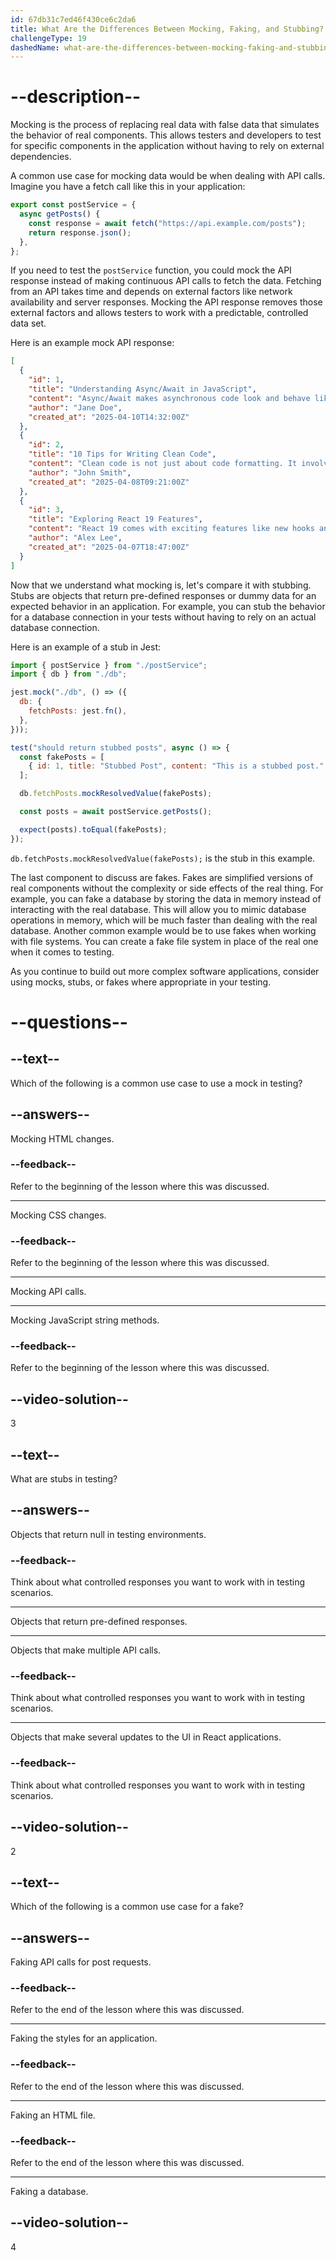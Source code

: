```yaml
---
id: 67db31c7ed46f430ce6c2da6
title: What Are the Differences Between Mocking, Faking, and Stubbing?
challengeType: 19
dashedName: what-are-the-differences-between-mocking-faking-and-stubbing
---
```


# --description--

Mocking is the process of replacing real data with false data that simulates the behavior of real components. This allows testers and developers to test for specific components in the application without having to rely on external dependencies.

A common use case for mocking data would be when dealing with API calls. Imagine you have a fetch call like this in your application:

```js
export const postService = {
  async getPosts() {
    const response = await fetch("https://api.example.com/posts");
    return response.json();
  },
};
```

If you need to test the `postService` function, you could mock the API response instead of making continuous API calls to fetch the data. Fetching from an API takes time and depends on external factors like network availability and server responses. Mocking the API response removes those external factors and allows testers to work with a predictable, controlled data set.

Here is an example mock API response:

```json
[
  {
    "id": 1,
    "title": "Understanding Async/Await in JavaScript",
    "content": "Async/Await makes asynchronous code look and behave like synchronous code...",
    "author": "Jane Doe",
    "created_at": "2025-04-10T14:32:00Z"
  },
  {
    "id": 2,
    "title": "10 Tips for Writing Clean Code",
    "content": "Clean code is not just about code formatting. It involves naming, architecture...",
    "author": "John Smith",
    "created_at": "2025-04-08T09:21:00Z"
  },
  {
    "id": 3,
    "title": "Exploring React 19 Features",
    "content": "React 19 comes with exciting features like new hooks and better performance...",
    "author": "Alex Lee",
    "created_at": "2025-04-07T18:47:00Z"
  }
]
```

Now that we understand what mocking is, let's compare it with stubbing. Stubs are objects that return pre-defined responses or dummy data for an expected behavior in an application. For example, you can stub the behavior for a database connection in your tests without having to rely on an actual database connection.

Here is an example of a stub in Jest:

```js
import { postService } from "./postService";
import { db } from "./db";

jest.mock("./db", () => ({
  db: {
    fetchPosts: jest.fn(),
  },
}));

test("should return stubbed posts", async () => {
  const fakePosts = [
    { id: 1, title: "Stubbed Post", content: "This is a stubbed post." },
  ];

  db.fetchPosts.mockResolvedValue(fakePosts);

  const posts = await postService.getPosts();

  expect(posts).toEqual(fakePosts);
});
```

`db.fetchPosts.mockResolvedValue(fakePosts);` is the stub in this example.

The last component to discuss are fakes. Fakes are simplified versions of real components without the complexity or side effects of the real thing. For example, you can fake a database by storing the data in memory instead of interacting with the real database. This will allow you to mimic database operations in memory, which will be much faster than dealing with the real database. Another common example would be to use fakes when working with file systems. You can create a fake file system in place of the real one when it comes to testing.

As you continue to build out more complex software applications, consider using mocks, stubs, or fakes where appropriate in your testing.

# --questions--

## --text--

Which of the following is a common use case to use a mock in testing?

## --answers--

Mocking HTML changes.

### --feedback--

Refer to the beginning of the lesson where this was discussed.

---

Mocking CSS changes.

### --feedback--

Refer to the beginning of the lesson where this was discussed.

---

Mocking API calls.

---

Mocking JavaScript string methods.

### --feedback--

Refer to the beginning of the lesson where this was discussed.

## --video-solution--

3

## --text--

What are stubs in testing?

## --answers--

Objects that return null in testing environments.

### --feedback--

Think about what controlled responses you want to work with in testing scenarios.

---

Objects that return pre-defined responses.

---

Objects that make multiple API calls.

### --feedback--

Think about what controlled responses you want to work with in testing scenarios.

---

Objects that make several updates to the UI in React applications.

### --feedback--

Think about what controlled responses you want to work with in testing scenarios.

## --video-solution--

2

## --text--

Which of the following is a common use case for a fake?

## --answers--

Faking API calls for post requests.

### --feedback--

Refer to the end of the lesson where this was discussed.

---

Faking the styles for an application.

### --feedback--

Refer to the end of the lesson where this was discussed.

---

Faking an HTML file.

### --feedback--

Refer to the end of the lesson where this was discussed.

---

Faking a database.

## --video-solution--

4
